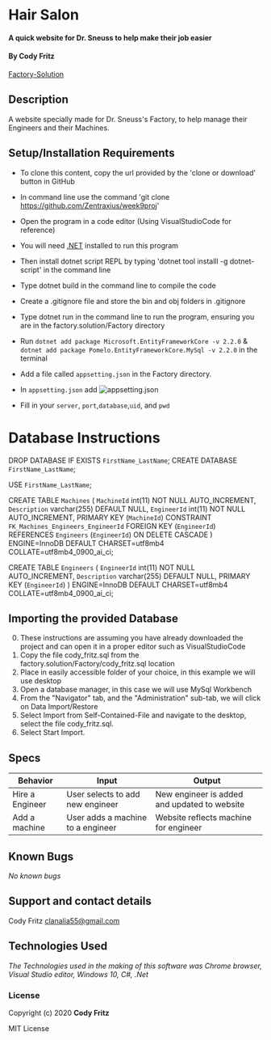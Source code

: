 # Hair Salon

#### A quick website for Dr. Sneuss to help make their job easier

#### By Cody Fritz

[Factory-Solution](https://github.com/Zentraxius/week9proj)

## Description

A website specially made for Dr. Sneuss's Factory, to help manage their Engineers and their Machines.

## Setup/Installation Requirements

- To clone this content, copy the url provided by the 'clone or download' button in GitHub
- In command line use the command 'git clone https://github.com/Zentraxius/week9proj'
- Open the program in a code editor (Using VisualStudioCode for reference)
- You will need [.NET](https://dotnet.microsoft.com/download/dotnet-core/2.2) installed to run this program
- Then install dotnet script REPL by typing 'dotnet tool installl -g dotnet-script' in the command line
- Type dotnet build in the command line to compile the code
- Create a .gitignore file and store the bin and obj folders in .gitignore
- Type dotnet run in the command line to run the program, ensuring you are in the factory.solution/Factory directory

- Run `dotnet add package Microsoft.EntityFrameworkCore -v 2.2.0` &
  `dotnet add package Pomelo.EntityFrameworkCore.MySql -v 2.2.0`
  in the terminal
- Add a file called `appsetting.json` in the Factory directory.
- In `appsetting.json` add ![appsetting.json](Assets/setup.png)
- Fill in your `server`, `port`,`database`,`uid`, and `pwd`

# Database Instructions

DROP DATABASE IF EXISTS `FirstName_LastName`;
CREATE DATABASE `FirstName_LastName`;

USE `FirstName_LastName`;

CREATE TABLE `Machines` (
`MachineId` int(11) NOT NULL AUTO_INCREMENT,
`Description` varchar(255) DEFAULT NULL,
`EngineerId` int(11) NOT NULL AUTO_INCREMENT,
PRIMARY KEY (`MachineId`)
CONSTRAINT `FK_Machines_Engineers_EngineerId` FOREIGN KEY (`EngineerId`) REFERENCES `Engineers` (`EngineerId`) ON DELETE CASCADE
) ENGINE=InnoDB DEFAULT CHARSET=utf8mb4 COLLATE=utf8mb4_0900_ai_ci;

CREATE TABLE `Engineers` (
`EngineerId` int(11) NOT NULL AUTO_INCREMENT,
`Description` varchar(255) DEFAULT NULL,
PRIMARY KEY (`EngineerId`)
) ENGINE=InnoDB DEFAULT CHARSET=utf8mb4 COLLATE=utf8mb4_0900_ai_ci;

## Importing the provided Database

0. These instructions are assuming you have already downloaded the project and can open it in a proper editor such as VisualStudioCode
1. Copy the file cody_fritz.sql from the factory.solution/Factory/cody_fritz.sql location
2. Place in easily accessible folder of your choice, in this example we will use desktop
3. Open a database manager, in this case we will use MySql Workbench
4. From the "Navigator" tab, and the "Administration" sub-tab, we will click on Data Import/Restore
5. Select Import from Self-Contained-File and navigate to the desktop, select the file cody_fritz.sql.
6. Select Start Import.

## Specs

| Behavior        | Input                             | Output                                       |
| --------------- | --------------------------------- | -------------------------------------------- |
| Hire a Engineer | User selects to add new engineer  | New engineer is added and updated to website |
| Add a machine   | User adds a machine to a engineer | Website reflects machine for engineer        |

## Known Bugs

_No known bugs_

## Support and contact details

Cody Fritz <clanalia55@gmail.com>

## Technologies Used

_The Technologies used in the making of this software was Chrome browser, Visual Studio editor, Windows 10, C#, .Net_

### License

Copyright (c) 2020 **Cody Fritz**

MIT License
